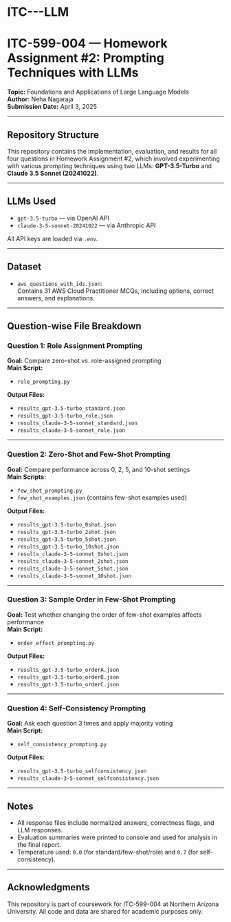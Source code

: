 # ITC---LLM

# ITC-599-004 — Homework Assignment #2: Prompting Techniques with LLMs  
**Topic:** Foundations and Applications of Large Language Models  
**Author:** Neha Nagaraja  
**Submission Date:** April 3, 2025  

---

##  Repository Structure

This repository contains the implementation, evaluation, and results for all four questions in Homework Assignment #2, which involved experimenting with various prompting techniques using two LLMs: **GPT-3.5-Turbo** and **Claude 3.5 Sonnet (20241022)**.

---

##  LLMs Used
- `gpt-3.5-turbo` — via OpenAI API
- `claude-3-5-sonnet-20241022` — via Anthropic API

All API keys are loaded via `.env`.

---

##  Dataset

- `aws_questions_with_ids.json`:  
  Contains 31 AWS Cloud Practitioner MCQs, including options, correct answers, and explanations.

---

##  Question-wise File Breakdown

###  Question 1: Role Assignment Prompting
**Goal:** Compare zero-shot vs. role-assigned prompting  
**Main Script:**  
- `role_prompting.py`

**Output Files:**  
- `results_gpt-3.5-turbo_standard.json`  
- `results_gpt-3.5-turbo_role.json`  
- `results_claude-3-5-sonnet_standard.json`  
- `results_claude-3-5-sonnet_role.json`

---

###  Question 2: Zero-Shot and Few-Shot Prompting  
**Goal:** Compare performance across 0, 2, 5, and 10-shot settings  
**Main Scripts:**  
- `few_shot_prompting.py`  
- `few_shot_examples.json` (contains few-shot examples used)

**Output Files:**  
- `results_gpt-3.5-turbo_0shot.json`  
- `results_gpt-3.5-turbo_2shot.json`  
- `results_gpt-3.5-turbo_5shot.json`  
- `results_gpt-3.5-turbo_10shot.json`  
- `results_claude-3-5-sonnet_0shot.json`  
- `results_claude-3-5-sonnet_2shot.json`  
- `results_claude-3-5-sonnet_5shot.json`  
- `results_claude-3-5-sonnet_10shot.json`

---

###  Question 3: Sample Order in Few-Shot Prompting  
**Goal:** Test whether changing the order of few-shot examples affects performance  
**Main Script:**  
- `order_effect_prompting.py`

**Output Files:**  
- `results_gpt-3.5-turbo_orderA.json`  
- `results_gpt-3.5-turbo_orderB.json`  
- `results_gpt-3.5-turbo_orderC.json`

---

###  Question 4: Self-Consistency Prompting  
**Goal:** Ask each question 3 times and apply majority voting  
**Main Script:**  
- `self_consistency_prompting.py`

**Output Files:**  
- `results_gpt-3.5-turbo_selfconsistency.json`  
- `results_claude-3-5-sonnet_selfconsistency.json`

---

##  Notes
- All response files include normalized answers, correctness flags, and LLM responses.
- Evaluation summaries were printed to console and used for analysis in the final report.
- Temperature used: `0.0` (for standard/few-shot/role) and `0.7` (for self-consistency).

---

##  Acknowledgments
This repository is part of coursework for ITC-599-004 at Northern Arizona University. All code and data are shared for academic purposes only.

